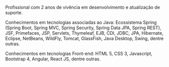 Profissional com 2 anos de vivência em desenvolvimento e atualização de suporte.

Conhecimentos em tecnologias associadas ao Java: Ecossistema Spring (Spring Boot, Spring MVC, Spring Security, Spring Data JPA, Spring REST),
JSF, Primefaces, JSP, Servlets, Thymeleaf, EJB, CDI, JDBC, JPA, Hibernate, Eclipse,
NetBeans, WildFly, Tomcat, GlassFish, Java Desktop, Swing, dentre outras.

Conhecimentos em tecnologias Front-end: HTML 5, CSS 3, Javascript, Bootstrap 4, Angular, React JS, dentre outras.
